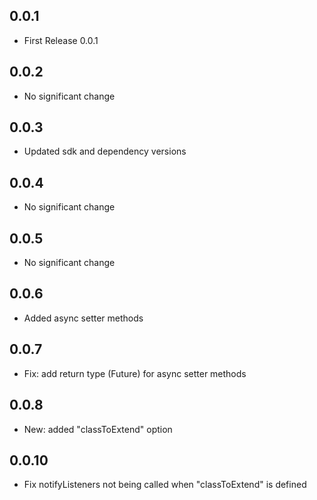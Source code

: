 ## 0.0.1

* First Release 0.0.1

## 0.0.2

- No significant change

## 0.0.3

- Updated sdk and dependency versions

## 0.0.4

- No significant change

## 0.0.5

- No significant change

## 0.0.6

- Added async setter methods

## 0.0.7

- Fix: add return type (Future) for async setter methods

## 0.0.8

- New: added "classToExtend" option

## 0.0.10

- Fix notifyListeners not being called when "classToExtend" is defined